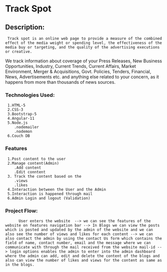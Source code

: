 # Track Spot

## Description:
     Track spot is an online web page to provide a measure of the combined effect of the media weight or spending level, the effectiveness of the media buy or targeting, and the quality of the advertising executions or creative.
     
We track information about coverage of your Press Releases, New Business Opportunities, Industry, Current Trends, Current Affairs, Market Environment, Merger & Acquisitions, Govt. Policies, Tenders, Financial, News, Advertisements etc. and anything else related to your concern, as it happens from more than thousands of news sources.

### Technologies Used:
     1.HTML-5
     2.CSS-3
     3.Bootstrap-5
     4.Angular-11
     5.Node.js
        .nodemailer
        .nodemon
     6.Couch DB

### Features
     1.Post content to the user
     2.Manage content(Admin)
        .Add content
        .Edit conntent
     3. Track the content based on the
        .views
        .likes
     4.Interaction between the User and the Admin
     5.Interaction is happened through mail
     6.Admin Login and logout (Validation)
     
### Project Flow:

          User enters the website  --> we can see the features of the website on features navigation bar --> In Blogs we can view the posts which is posted and updated by the admin of the website and we can also see the number of views and likes for each content --> we can also contact the admin by using the contact Us form which contains the field of name, contact number, email and the message where we can communicate with through the mail received from the website mail-id --> login options enables the admin to enter into the admin dashboard where the admin can add, edit and delete the content of the blogs and also can view the number of likes and views for the content as same as in the blogs.      
       
